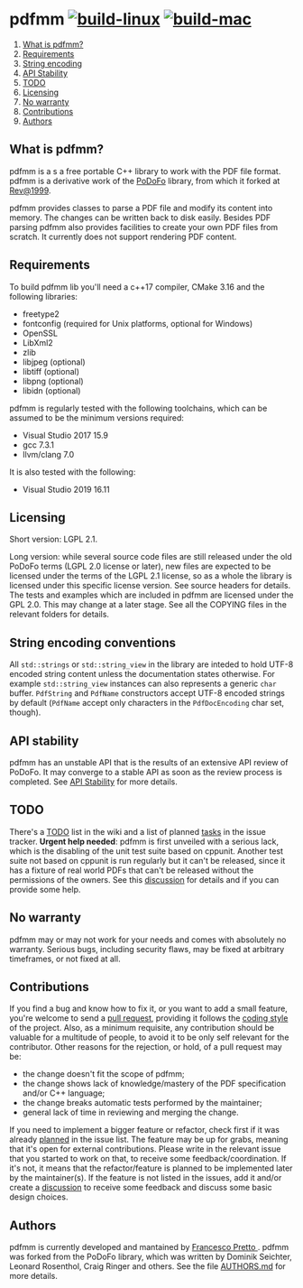 # pdfmm [![build-linux](https://github.com/pdfmm/pdfmm/actions/workflows/build-linux.yml/badge.svg)](https://github.com/pdfmm/pdfmm/actions/workflows/build-linux.yml) [![build-mac](https://github.com/pdfmm/pdfmm/actions/workflows/build-mac.yml/badge.svg)](https://github.com/pdfmm/pdfmm/actions/workflows/build-mac.yml)

1.  [What is pdfmm?](#what_is_pdfmm)
2.  [Requirements](#requirements)
3.  [String encoding](#string_encoding_conventions)
4.  [API Stability](#api_stability)
5.  [TODO](#todo)
6.  [Licensing](#licensing)
7.  [No warranty](#no_warranty)
8.  [Contributions](#contributions)
9.  [Authors](#authors)

## What is pdfmm?

pdfmm is a s a free portable C++ library to work with the PDF file format.
pdfmm is a derivative work of the [PoDoFo](http://podofo.sourceforge.net/)
library, from which it forked at [Rev@1999](https://sourceforge.net/p/podofo/code/1999/).

pdfmm provides classes to parse a PDF file and modify its content
into memory. The changes can be written back to disk easily.
Besides PDF parsing pdfmm also provides facilities to create your
own PDF files from scratch. It currently does not
support rendering PDF content.

## Requirements

To build pdfmm lib you'll need a c++17 compiler,
CMake 3.16 and the following libraries:

* freetype2
* fontconfig (required for Unix platforms, optional for Windows)
* OpenSSL
* LibXml2
* zlib
* libjpeg (optional)
* libtiff (optional)
* libpng (optional)
* libidn (optional)

pdfmm is regularly tested with the following toolchains,
which can be assumed to be the minimum versions required:

* Visual Studio 2017 15.9
* gcc 7.3.1
* llvm/clang 7.0

It is also tested with the following:

* Visual Studio 2019 16.11

## Licensing

Short version: LGPL 2.1.

Long version: while several source code files are still
released under the old PoDoFo terms (LGPL 2.0 license or later),
new files are expected to be licensed under the terms
of the LGPL 2.1 license, so as a whole the library is
licensed under this specific license version. See source headers
for details. The tests and examples which are included in pdfmm are
licensed under the GPL 2.0. This may change at a later stage.
See all the COPYING files in the relevant folders for details.

## String encoding conventions

All ```std::strings``` or ```std::string_view``` in the library are inteded
to hold UTF-8 encoded string content unless the documentation states otherwise.
For example ```std::string_view``` instances can also represents a generic ```char``` buffer.
```PdfString``` and ```PdfName``` constructors accept UTF-8 encoded strings by default
(```PdfName``` accept only characters in the ```PdfDocEncoding``` char set, though).

## API stability

pdfmm has an unstable API that is the results of an extensive API review of PoDoFo.
It may converge to a stable API as soon as the review process is completed.
See [API Stability](https://github.com/pdfmm/pdfmm/wiki/API-Stability) for more details.

## TODO

There's a [TODO](https://github.com/pdfmm/pdfmm/blob/master/TODO.md) list in the wiki and a list of
planned [tasks](https://github.com/pdfmm/pdfmm/issues?q=is%3Aissue+is%3Aopen+label%3Aup-for-grabs)
in the issue tracker. **Urgent help needed**: pdfmm is first unveiled with a serious lack,
which is the disabling of the unit test suite based on cppunit.
Another test suite not based on cppunit is run regularly but it can't be released,
since it has a fixture of real world PDFs that can't be released
without the permissions of the owners. See this [discussion](https://github.com/pdfmm/pdfmm/discussions/29)
for details and if you can provide some help.

## No warranty

pdfmm may or may not work for your needs and comes with absolutely no warranty.
Serious bugs, including security flaws, may be fixed at arbitrary
timeframes, or not fixed at all.

## Contributions

If you find a bug and know how to fix it, or you want to add a small feature, you're welcome to send a [pull request](https://github.com/pdfmm/pdfmm/pulls),
providing it follows the [coding style](https://github.com/pdfmm/pdfmm/blob/master/CODING-STYLE.md)
of the project. Also, as a minimum requisite, any contribution should be valuable for a multitude of people,
to avoid it to be only self relevant for the contributor. Other reasons for the rejection, or hold,
of a pull request may be:

* the change doesn't fit the scope of pdfmm;
* the change shows lack of knowledge/mastery of the PDF specification and/or C++ language;
* the change breaks automatic tests performed by the maintainer;
* general lack of time in reviewing and merging the change.

If you need to implement a bigger feature or refactor, check first if
it was already [planned](https://github.com/pdfmm/pdfmm/issues?q=is%3Aissue+is%3Aopen+label%3Afeatured-task)
in the issue list. The feature may be up for grabs, meaning that it's open for external contributions.
Please write in the relevant issue that you started to work on that, to receive some feedback/coordination.
If it's not, it means that the refactor/feature is planned to be implemented later by the maintainer(s).
If the feature is not listed in the issues, add it and/or create a [discussion](https://github.com/pdfmm/pdfmm/discussions)
to receive some feedback and discuss some basic design choices.

## Authors

pdfmm is currently developed and mantained by
[Francesco Pretto ](mailto:ceztko@gmail.com).
pdfmm was forked from the PoDoFo library, which was
written by Dominik Seichter, Leonard Rosenthol,
Craig Ringer and others. See the file
[AUTHORS.md](https://github.com/pdfmm/pdfmm/blob/master/AUTHORS.md) for more details.
